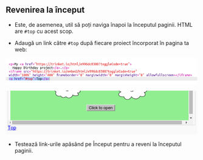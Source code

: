 ## Revenirea la început

+ Este, de asemenea, util să poți naviga înapoi la începutul paginii. HTML are `#top` cu acest scop.

+ Adaugă un link către `#top` după fiecare proiect încorporat în pagina ta web:

![captură de ecran](images/showcase-top-code.png)

![captură de ecran](images/showcase-top-output.png)

+ Testează link-urile apăsând pe Început pentru a reveni la începutul paginii.